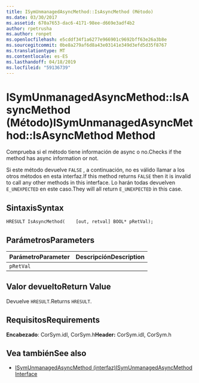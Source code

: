 ```yaml
---
title: ISymUnmanagedAsyncMethod::IsAsyncMethod (Método)
ms.date: 03/30/2017
ms.assetid: 670a7653-dac6-4171-98ee-d669e3adf4b2
author: rpetrusha
ms.author: ronpet
ms.openlocfilehash: e5cddf34f1a6277e966901c9692bff63e26a3b8e
ms.sourcegitcommit: 0be8a279af6d8a43e03141e349d3efd5d35f8767
ms.translationtype: MT
ms.contentlocale: es-ES
ms.lasthandoff: 04/18/2019
ms.locfileid: "59136739"
---
```

# <a name="isymunmanagedasyncmethodisasyncmethod-method"></a><span data-ttu-id="f2c98-102">ISymUnmanagedAsyncMethod::IsAsyncMethod (Método)</span><span class="sxs-lookup"><span data-stu-id="f2c98-102">ISymUnmanagedAsyncMethod::IsAsyncMethod Method</span></span>
<span data-ttu-id="f2c98-103">Comprueba si el método tiene información de async o no.</span><span class="sxs-lookup"><span data-stu-id="f2c98-103">Checks if the method has async information or not.</span></span>  
  
 <span data-ttu-id="f2c98-104">Si este método devuelve `FALSE` , a continuación, no es válido llamar a los otros métodos en esta interfaz.</span><span class="sxs-lookup"><span data-stu-id="f2c98-104">If this method returns `FALSE` then it is invalid to call any other methods in this interface.</span></span> <span data-ttu-id="f2c98-105">Lo harán todas devuelven `E_UNEXPECTED` en este caso.</span><span class="sxs-lookup"><span data-stu-id="f2c98-105">They will all return `E_UNEXPECTED` in this case.</span></span>  
  
## <a name="syntax"></a><span data-ttu-id="f2c98-106">Sintaxis</span><span class="sxs-lookup"><span data-stu-id="f2c98-106">Syntax</span></span>  
  
```idl  
HRESULT IsAsyncMethod(    [out, retval] BOOL* pRetVal);  
```  
  
## <a name="parameters"></a><span data-ttu-id="f2c98-107">Parámetros</span><span class="sxs-lookup"><span data-stu-id="f2c98-107">Parameters</span></span>  
  
|<span data-ttu-id="f2c98-108">Parámetro</span><span class="sxs-lookup"><span data-stu-id="f2c98-108">Parameter</span></span>|<span data-ttu-id="f2c98-109">Descripción</span><span class="sxs-lookup"><span data-stu-id="f2c98-109">Description</span></span>|  
|---------------|-----------------|  
|`pRetVal`||  
  
## <a name="return-value"></a><span data-ttu-id="f2c98-110">Valor devuelto</span><span class="sxs-lookup"><span data-stu-id="f2c98-110">Return Value</span></span>  
 <span data-ttu-id="f2c98-111">Devuelve `HRESULT`.</span><span class="sxs-lookup"><span data-stu-id="f2c98-111">Returns `HRESULT`.</span></span>  
  
## <a name="requirements"></a><span data-ttu-id="f2c98-112">Requisitos</span><span class="sxs-lookup"><span data-stu-id="f2c98-112">Requirements</span></span>  
 <span data-ttu-id="f2c98-113">**Encabezado**: CorSym.idl, CorSym.h</span><span class="sxs-lookup"><span data-stu-id="f2c98-113">**Header:** CorSym.idl, CorSym.h</span></span>  
  
## <a name="see-also"></a><span data-ttu-id="f2c98-114">Vea también</span><span class="sxs-lookup"><span data-stu-id="f2c98-114">See also</span></span>

- [<span data-ttu-id="f2c98-115">ISymUnmanagedAsyncMethod (interfaz)</span><span class="sxs-lookup"><span data-stu-id="f2c98-115">ISymUnmanagedAsyncMethod Interface</span></span>](../../../../docs/framework/unmanaged-api/diagnostics/isymunmanagedasyncmethod-interface.md)
